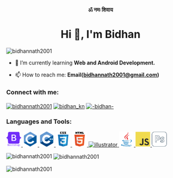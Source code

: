 <h4 align="center">ॐ नमः शिवाय</h4>
<h1 align="center">Hi 👋, I'm Bidhan</h1>
<p align="left"> <img src="https://komarev.com/ghpvc/?username=bidhannath2001&label=Profile%20views&color=0e75b6&style=flat" alt="bidhannath2001" /> </p>

- 🌱 I’m currently learning **Web and Android Development.**

- 📫 How to reach me: **Email(bidhannath2001@gmail.com)**

<h3 align="left">Connect with me:</h3>
<p align="left">
<a href="https://fb.com/bidhannath2001" target="blank"><img align="center" src="https://raw.githubusercontent.com/rahuldkjain/github-profile-readme-generator/master/src/images/icons/Social/facebook.svg" alt="bidhannath2001" height="30" width="40" /></a>
<a href="https://instagram.com/bidhan_kn" target="blank"><img align="center" src="https://raw.githubusercontent.com/rahuldkjain/github-profile-readme-generator/master/src/images/icons/Social/instagram.svg" alt="bidhan_kn" height="30" width="40" /></a>
<a href="https://codeforces.com/profile/-bidhan-" target="blank"><img align="center" src="https://raw.githubusercontent.com/rahuldkjain/github-profile-readme-generator/master/src/images/icons/Social/codeforces.svg" alt="-bidhan-" height="30" width="40" /></a>
</p>

<h3 align="left">Languages and Tools:</h3>
<p align="left"> <a href="https://getbootstrap.com" target="_blank" rel="noreferrer"> <img src="https://raw.githubusercontent.com/devicons/devicon/master/icons/bootstrap/bootstrap-plain-wordmark.svg" alt="bootstrap" width="40" height="40"/> </a> <a href="https://www.cprogramming.com/" target="_blank" rel="noreferrer"> <img src="https://raw.githubusercontent.com/devicons/devicon/master/icons/c/c-original.svg" alt="c" width="40" height="40"/> </a> <a href="https://www.w3schools.com/cpp/" target="_blank" rel="noreferrer"> <img src="https://raw.githubusercontent.com/devicons/devicon/master/icons/cplusplus/cplusplus-original.svg" alt="cplusplus" width="40" height="40"/> </a> <a href="https://www.w3schools.com/css/" target="_blank" rel="noreferrer"> <img src="https://raw.githubusercontent.com/devicons/devicon/master/icons/css3/css3-original-wordmark.svg" alt="css3" width="40" height="40"/> </a> <a href="https://www.w3.org/html/" target="_blank" rel="noreferrer"> <img src="https://raw.githubusercontent.com/devicons/devicon/master/icons/html5/html5-original-wordmark.svg" alt="html5" width="40" height="40"/> </a> <a href="https://www.adobe.com/in/products/illustrator.html" target="_blank" rel="noreferrer"> <img src="https://www.vectorlogo.zone/logos/adobe_illustrator/adobe_illustrator-icon.svg" alt="illustrator" width="40" height="40"/> </a> <a href="https://www.java.com" target="_blank" rel="noreferrer"> <img src="https://raw.githubusercontent.com/devicons/devicon/master/icons/java/java-original.svg" alt="java" width="40" height="40"/> </a> <a href="https://developer.mozilla.org/en-US/docs/Web/JavaScript" target="_blank" rel="noreferrer"> <img src="https://raw.githubusercontent.com/devicons/devicon/master/icons/javascript/javascript-original.svg" alt="javascript" width="40" height="40"/> </a> <a href="https://www.photoshop.com/en" target="_blank" rel="noreferrer"> <img src="https://raw.githubusercontent.com/devicons/devicon/master/icons/photoshop/photoshop-line.svg" alt="photoshop" width="40" height="40"/> </a> </p>

<p><img align="left" src="https://github-readme-stats.vercel.app/api/top-langs?username=bidhannath2001&show_icons=true&locale=en&layout=compact" alt="bidhannath2001" /></p>

<p>&nbsp;<img align="center" src="https://github-readme-stats.vercel.app/api?username=bidhannath2001&show_icons=true&locale=en" alt="bidhannath2001" /></p>

<p><img align="center" src="https://github-readme-streak-stats.herokuapp.com/?user=bidhannath2001&" alt="bidhannath2001" /></p>
